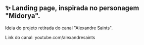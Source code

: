 ## ✨ Landing page, inspirada no personagem "Midorya". 

  

Ideia do projeto retirada do canal "Alexandre Saints". 

Link do canal: youtube.com/alexandresaints 
